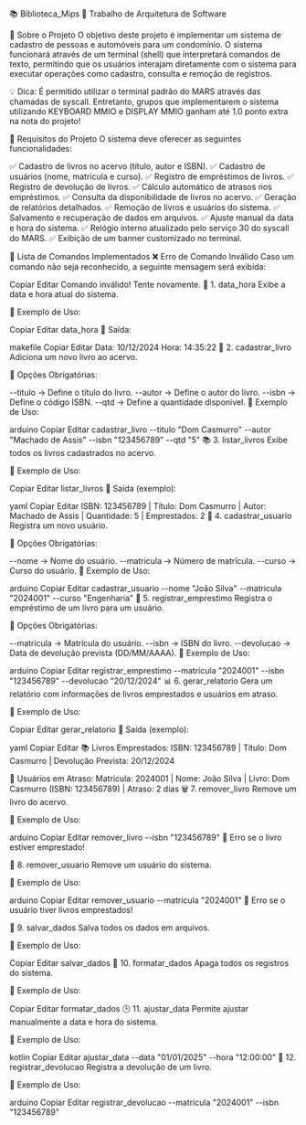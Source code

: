 📚 Biblioteca_Mips
📌 Trabalho de Arquitetura de Software

📝 Sobre o Projeto
O objetivo deste projeto é implementar um sistema de cadastro de pessoas e automóveis para um condomínio. O sistema funcionará através de um terminal (shell) que interpretará comandos de texto, permitindo que os usuários interajam diretamente com o sistema para executar operações como cadastro, consulta e remoção de registros.

💡 Dica:
É permitido utilizar o terminal padrão do MARS através das chamadas de syscall. Entretanto, grupos que implementarem o sistema utilizando KEYBOARD MMIO e DISPLAY MMIO ganham até 1.0 ponto extra na nota do projeto!

📌 Requisitos do Projeto
O sistema deve oferecer as seguintes funcionalidades:

✅ Cadastro de livros no acervo (título, autor e ISBN).
✅ Cadastro de usuários (nome, matrícula e curso).
✅ Registro de empréstimos de livros.
✅ Registro de devolução de livros.
✅ Cálculo automático de atrasos nos empréstimos.
✅ Consulta da disponibilidade de livros no acervo.
✅ Geração de relatórios detalhados.
✅ Remoção de livros e usuários do sistema.
✅ Salvamento e recuperação de dados em arquivos.
✅ Ajuste manual da data e hora do sistema.
✅ Relógio interno atualizado pelo serviço 30 do syscall do MARS.
✅ Exibição de um banner customizado no terminal.

📜 Lista de Comandos Implementados
❌ Erro de Comando Inválido
Caso um comando não seja reconhecido, a seguinte mensagem será exibida:

Copiar
Editar
Comando inválido! Tente novamente.
📅 1. data_hora
Exibe a data e hora atual do sistema.

🔹 Exemplo de Uso:

Copiar
Editar
data_hora
🔹 Saída:

makefile
Copiar
Editar
Data: 10/12/2024
Hora: 14:35:22
📖 2. cadastrar_livro
Adiciona um novo livro ao acervo.

🔹 Opções Obrigatórias:

--titulo → Define o título do livro.
--autor → Define o autor do livro.
--isbn → Define o código ISBN.
--qtd → Define a quantidade disponível.
🔹 Exemplo de Uso:

arduino
Copiar
Editar
cadastrar_livro --titulo "Dom Casmurro" --autor "Machado de Assis" --isbn "123456789" --qtd "5"
📚 3. listar_livros
Exibe todos os livros cadastrados no acervo.

🔹 Exemplo de Uso:

Copiar
Editar
listar_livros
🔹 Saída (exemplo):

yaml
Copiar
Editar
ISBN: 123456789 | Título: Dom Casmurro | Autor: Machado de Assis | Quantidade: 5 | Emprestados: 2
👤 4. cadastrar_usuario
Registra um novo usuário.

🔹 Opções Obrigatórias:

--nome → Nome do usuário.
--matricula → Número de matrícula.
--curso → Curso do usuário.
🔹 Exemplo de Uso:

arduino
Copiar
Editar
cadastrar_usuario --nome "João Silva" --matricula "2024001" --curso "Engenharia"
📕 5. registrar_emprestimo
Registra o empréstimo de um livro para um usuário.

🔹 Opções Obrigatórias:

--matricula → Matrícula do usuário.
--isbn → ISBN do livro.
--devolucao → Data de devolução prevista (DD/MM/AAAA).
🔹 Exemplo de Uso:

arduino
Copiar
Editar
registrar_emprestimo --matricula "2024001" --isbn "123456789" --devolucao "20/12/2024"
📊 6. gerar_relatorio
Gera um relatório com informações de livros emprestados e usuários em atraso.

🔹 Exemplo de Uso:

Copiar
Editar
gerar_relatorio
🔹 Saída (exemplo):

yaml
Copiar
Editar
📚 Livros Emprestados:
ISBN: 123456789 | Título: Dom Casmurro | Devolução Prevista: 20/12/2024

🚨 Usuários em Atraso:
Matrícula: 2024001 | Nome: João Silva | Livro: Dom Casmurro (ISBN: 123456789) | Atraso: 2 dias
🗑 7. remover_livro
Remove um livro do acervo.

🔹 Exemplo de Uso:

arduino
Copiar
Editar
remover_livro --isbn "123456789"
🚨 Erro se o livro estiver emprestado!

🚫 8. remover_usuario
Remove um usuário do sistema.

🔹 Exemplo de Uso:

arduino
Copiar
Editar
remover_usuario --matricula "2024001"
🚨 Erro se o usuário tiver livros emprestados!

💾 9. salvar_dados
Salva todos os dados em arquivos.

🔹 Exemplo de Uso:

Copiar
Editar
salvar_dados
🛑 10. formatar_dados
Apaga todos os registros do sistema.

🔹 Exemplo de Uso:

Copiar
Editar
formatar_dados
🕒 11. ajustar_data
Permite ajustar manualmente a data e hora do sistema.

🔹 Exemplo de Uso:

kotlin
Copiar
Editar
ajustar_data --data "01/01/2025" --hora "12:00:00"
🔄 12. registrar_devolucao
Registra a devolução de um livro.

🔹 Exemplo de Uso:

arduino
Copiar
Editar
registrar_devolucao --matricula "2024001" --isbn "123456789"
